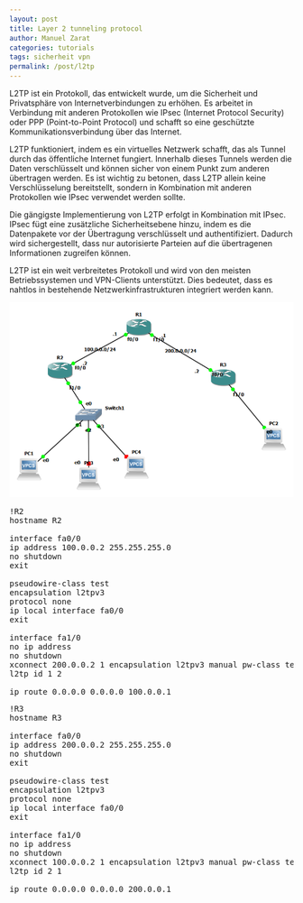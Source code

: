 ```yaml
---
layout: post
title: Layer 2 tunneling protocol
author: Manuel Zarat
categories: tutorials
tags: sicherheit vpn
permalink: /post/l2tp
---
```


L2TP ist ein Protokoll, das entwickelt wurde, um die Sicherheit und Privatsphäre von Internetverbindungen zu erhöhen. Es arbeitet in Verbindung mit anderen Protokollen wie IPsec (Internet Protocol Security) oder PPP (Point-to-Point Protocol) und schafft so eine geschützte Kommunikationsverbindung über das Internet.

<!--excerpt_separator-->

L2TP funktioniert, indem es ein virtuelles Netzwerk schafft, das als Tunnel durch das öffentliche Internet fungiert. Innerhalb dieses Tunnels werden die Daten verschlüsselt und können sicher von einem Punkt zum anderen übertragen werden. Es ist wichtig zu betonen, dass L2TP allein keine Verschlüsselung bereitstellt, sondern in Kombination mit anderen Protokollen wie IPsec verwendet werden sollte.

Die gängigste Implementierung von L2TP erfolgt in Kombination mit IPsec. IPsec fügt eine zusätzliche Sicherheitsebene hinzu, indem es die Datenpakete vor der Übertragung verschlüsselt und authentifiziert. Dadurch wird sichergestellt, dass nur autorisierte Parteien auf die übertragenen Informationen zugreifen können.

L2TP ist ein weit verbreitetes Protokoll und wird von den meisten Betriebssystemen und VPN-Clients unterstützt. Dies bedeutet, dass es nahtlos in bestehende Netzwerkinfrastrukturen integriert werden kann.

![image tooltip here](/assets/images/l2tp_lab.png)

<pre>
!R2
hostname R2
  
interface fa0/0
ip address 100.0.0.2 255.255.255.0
no shutdown
exit

pseudowire-class test
encapsulation l2tpv3
protocol none
ip local interface fa0/0
exit

interface fa1/0
no ip address
no shutdown
xconnect 200.0.0.2 1 encapsulation l2tpv3 manual pw-class test
l2tp id 1 2

ip route 0.0.0.0 0.0.0.0 100.0.0.1
</pre>

<pre>
!R3
hostname R3

interface fa0/0
ip address 200.0.0.2 255.255.255.0
no shutdown
exit

pseudowire-class test
encapsulation l2tpv3
protocol none
ip local interface fa0/0
exit

interface fa1/0
no ip address
no shutdown
xconnect 100.0.0.2 1 encapsulation l2tpv3 manual pw-class test
l2tp id 2 1

ip route 0.0.0.0 0.0.0.0 200.0.0.1
</pre>

